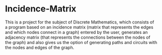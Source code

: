 # Incidence-Matrix
This is a project for the subject of Discrete Mathematics, which consists of a program based on an incidence matrix (matrix that represents the edges and which nodes connect in a graph) entered by the user, generates an adjacency matrix (that represents the connections between the nodes of the graph) and also gives us the option of generating paths and circuits with the nodes and edges of the graph.
